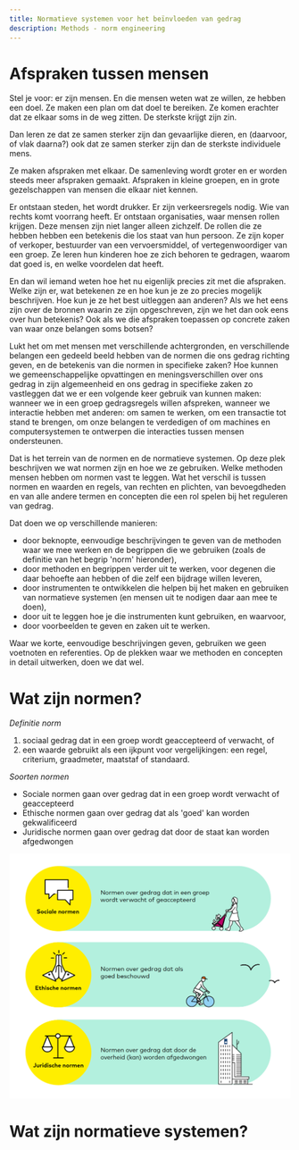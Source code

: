 ```yaml
---
title: Normatieve systemen voor het beïnvloeden van gedrag
description: Methods - norm engineering
---
```

# Afspraken tussen mensen

Stel je voor: er zijn mensen. En die mensen weten wat ze willen, ze hebben een doel. Ze maken een plan om dat doel te bereiken. Ze komen erachter dat ze elkaar soms in de weg zitten. De sterkste krijgt zijn zin.

Dan leren ze dat ze samen sterker zijn dan gevaarlijke dieren, en (daarvoor, of vlak daarna?) ook dat ze samen sterker zijn dan de sterkste individuele mens.

Ze maken afspraken met elkaar. De samenleving wordt groter en er worden steeds meer afspraken gemaakt. Afspraken in kleine groepen, en in grote gezelschappen van mensen die elkaar niet kennen.

Er ontstaan steden, het wordt drukker. Er zijn verkeersregels nodig. Wie van rechts komt voorrang heeft. Er ontstaan organisaties, waar mensen rollen krijgen. Deze mensen zijn niet langer alleen zichzelf. De rollen die ze hebben hebben een betekenis die los staat van hun persoon. Ze zijn koper of verkoper, bestuurder van een vervoersmiddel, of vertegenwoordiger van een groep. Ze leren hun kinderen hoe ze zich behoren te gedragen, waarom dat goed is, en welke voordelen dat heeft.

En dan wil iemand weten hoe het nu eigenlijk precies zit met die afspraken. Welke zijn er, wat betekenen ze en hoe kun je ze zo precies mogelijk beschrijven. Hoe kun je ze het best uitleggen aan anderen? Als we het eens zijn over de bronnen waarin ze zijn opgeschreven, zijn we het dan ook eens over hun betekenis? Ook als we die afspraken toepassen op concrete zaken van waar onze belangen soms botsen?

Lukt het om met mensen met verschillende achtergronden, en verschillende belangen een gedeeld beeld hebben van de normen die ons gedrag richting geven, en de betekenis van die normen in specifieke zaken? Hoe kunnen we gemeenschappelijke opvattingen en meningsverschillen over ons gedrag in zijn algemeenheid en ons gedrag in specifieke zaken zo vastleggen dat we er een volgende keer gebruik van kunnen maken: wanneer we in een groep gedragsregels willen afspreken, wanneer we interactie hebben met anderen: om samen te werken, om een transactie tot stand te brengen, om onze belangen te verdedigen of om machines en computersystemen te ontwerpen die interacties tussen mensen ondersteunen.

Dat is het terrein van de normen en de normatieve systemen. Op deze plek beschrijven we wat normen zijn en hoe we ze gebruiken. Welke methoden mensen hebben om normen vast te leggen. Wat het verschil is tussen normen en waarden en regels, van rechten en plichten, van bevoegdheden en van alle andere termen en concepten die een rol spelen bij het reguleren van gedrag.

Dat doen we op verschillende manieren:

- door beknopte, eenvoudige beschrijvingen te geven van de methoden waar we mee werken en de begrippen die we gebruiken (zoals de definitie van het begrip 'norm' hieronder),
- door methoden en begrippen verder uit te werken, voor degenen die daar behoefte aan hebben of die zelf een bijdrage willen leveren,
- door instrumenten te ontwikkelen die helpen bij het maken en gebruiken van normatieve systemen (en mensen uit te nodigen daar aan mee te doen),
- door uit te leggen hoe je die instrumenten kunt gebruiken, en waarvoor,
- door voorbeelden te geven en zaken uit te werken.

Waar we korte, eenvoudige beschrijvingen geven, gebruiken we geen voetnoten en referenties. Op de plekken waar we methoden en concepten in detail uitwerken, doen we dat wel.

# Wat zijn normen?

*Definitie norm*

1. sociaal gedrag dat in een groep wordt geaccepteerd of verwacht, of
2. een waarde gebruikt als een ijkpunt voor vergelijkingen: een regel, criterium, graadmeter, maatstaf of standaard.

*Soorten normen*

- Sociale normen gaan over gedrag dat in een groep wordt verwacht of geaccepteerd
- Ethische normen gaan over gedrag dat als 'goed' kan worden gekwalificeerd
- Juridische normen gaan over gedrag dat door de staat kan worden afgedwongen

![Drie soorten normen](../../../../static/img/drie-soorten-normen.png)

# Wat zijn normatieve systemen?

